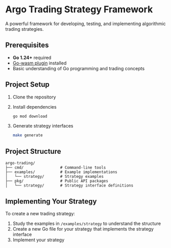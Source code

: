# Argo Trading Strategy Framework

A powerful framework for developing, testing, and implementing algorithmic trading strategies.

## Prerequisites

- **Go 1.24+** required
- [Go-wasm plugin](https://github.com/knqyf263/go-plugin) installed
- Basic understanding of Go programming and trading concepts

## Project Setup

1. Clone the repository
2. Install dependencies

   ```bash
   go mod download
   ```

3. Generate strategy interfaces
   ```bash
   make generate
   ```

## Project Structure

```
argo-trading/
├── cmd/                # Command-line tools
├── examples/           # Example implementations
│   └── strategy/       # Strategy examples
├── pkg/                # Public API packages
│   └── strategy/       # Strategy interface definitions
```

## Implementing Your Strategy

To create a new trading strategy:

1. Study the examples in `/examples/strategy` to understand the structure
2. Create a new Go file for your strategy that implements the strategy interface
3. Implement your strategy

